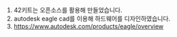 1. 42키트는 오픈소스를 활용해 만들었습니다.
2. autodesk eagle cad를 이용해 하드웨어를 디자인하였습니다.
3. https://www.autodesk.com/products/eagle/overview
